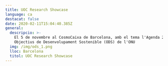 ```yaml
---
title: UOC Research Showcase
language: ca
destacat: false
date: 2020-02-11T15:04:40.385Z
general:
  descripcio: >-
    El 5 de novembre al CosmoCaixa de Barcelona, amb el tema l'Agenda 2030 i els
    Objectius de Desenvolupament Sostenible (ODS) de l'ONU
  img: /img/ods_1.png
  lloc: Barcelona
  titol: UOC Research Showcase
---
```


